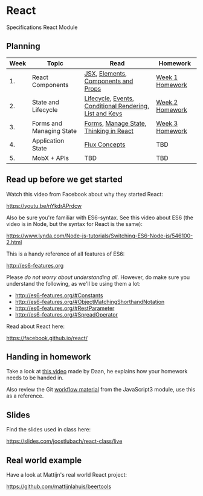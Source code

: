 # React
Specifications React Module

## Planning
| Week | Topic | Read | Homework |
| ---- | ----- | ---- | -------- |
| 1. | React Components | [JSX](https://reactjs.org/docs/introducing-jsx.html), [Elements](https://reactjs.org/docs/rendering-elements.html), [Components and Props](https://reactjs.org/docs/components-and-props.html) | [Week 1 Homework](https://github.com/HackYourFuture/React/blob/master/homework/Week%201.md) |
| 2. | State and Lifecycle | [Lifecycle](https://reactjs.org/docs/state-and-lifecycle.html), [Events](https://reactjs.org/docs/handling-events.html), [Conditional Rendering](https://reactjs.org/docs/conditional-rendering.html), [List and Keys](https://reactjs.org/docs/lists-and-keys.html) | [Week 2 Homework](https://github.com/HackYourFuture/React/blob/master/homework/Week%202.md) |
| 3. | Forms and Managing State | [Forms](https://reactjs.org/docs/forms.html), [Manage State](https://reactjs.org/docs/lifting-state-up.html), [Thinking in React](https://reactjs.org/docs/thinking-in-react.html) | [Week 3 Homework](https://github.com/HackYourFuture/React/blob/master/homework/Week%203.md) |
| 4. | Application State | [Flux Concepts](https://github.com/facebook/flux/tree/master/examples/flux-concepts) | TBD |
| 5. | MobX + APIs | TBD | TBD |

## Read up before we get started

Watch this video from Facebook about why they started React:

https://youtu.be/nYkdrAPrdcw

Also be sure you're familiar with ES6-syntax. See this video about ES6 (the video is in Node, but the syntax for React is the same):

https://www.lynda.com/Node-js-tutorials/Switching-ES6-Node-js/546100-2.html

This is a handy reference of all features of ES6:

http://es6-features.org

Please *do not worry about understanding all*. However, do make sure you understand the following, as we'll be using them a lot:

- http://es6-features.org/#Constants
- http://es6-features.org/#ObjectMatchingShorthandNotation
- http://es6-features.org/#RestParameter
- http://es6-features.org/#SpreadOperator

Read about React here:

https://facebook.github.io/react/

## Handing in homework
Take a look at [this video](https://www.youtube.com/watch?v=-o0yomUVVpU&index=2&list=PLVYDhqbgYpYUGxRdtQdYVE5Q8h3bt6SIA) made by Daan, he explains how your homework needs to be handed in.

Also review the Git [workflow material](https://github.com/HackYourFuture/Git/blob/master/Lecture-3.md) from the JavaScript3 module, use this as a reference.

## Slides

Find the slides used in class here:

https://slides.com/joostlubach/react-class/live

## Real world example

Have a look at Mattijn's real world React project:

https://github.com/mattijnlahuis/beertools
